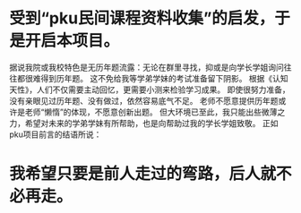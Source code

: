 # 受到“pku民间课程资料收集”的启发，于是开启本项目。
  据说我院或我校特色是无历年题流露：无论在群里寻找，抑或是向学长学姐询问往往都很难得到历年题。
  这不免给我等学弟学妹的考试准备留下阴影。
  根据《认知天性》，人们不仅需要主动回忆，更需要小测来检验学习成果。
  即使很努力准备，没有亲眼见过历年题、没有做过，依然容易底气不足。
  老师不愿意提供历年题或许是老师“懒惰”的体现，不愿意创新出题。
  但大环境已至此，我只能出些微薄之力，希望对未来的学弟学妹有所帮助，也是向帮助过我的学长学姐致敬。
  正如pku项目前言的结语所说：
  # 我希望只要是前人走过的弯路，后人就不必再走。
